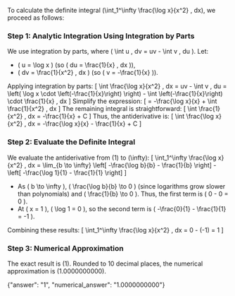 

To calculate the definite integral \(\int_1^\infty \frac{\log x}{x^2} \, dx\), we proceed as follows:

### Step 1: Analytic Integration Using Integration by Parts
We use integration by parts, where \( \int u \, dv = uv - \int v \, du \). Let:
- \( u = \log x \) (so \( du = \frac{1}{x} \, dx \)),
- \( dv = \frac{1}{x^2} \, dx \) (so \( v = -\frac{1}{x} \)).

Applying integration by parts:
\[
\int \frac{\log x}{x^2} \, dx = uv - \int v \, du = \left( \log x \cdot \left(-\frac{1}{x}\right) \right) - \int \left(-\frac{1}{x}\right) \cdot \frac{1}{x} \, dx
\]
Simplify the expression:
\[
= -\frac{\log x}{x} + \int \frac{1}{x^2} \, dx
\]
The remaining integral is straightforward:
\[
\int \frac{1}{x^2} \, dx = -\frac{1}{x} + C
\]
Thus, the antiderivative is:
\[
\int \frac{\log x}{x^2} \, dx = -\frac{\log x}{x} - \frac{1}{x} + C
\]

### Step 2: Evaluate the Definite Integral
We evaluate the antiderivative from \(1\) to \(\infty\):
\[
\int_1^\infty \frac{\log x}{x^2} \, dx = \lim_{b \to \infty} \left[ -\frac{\log b}{b} - \frac{1}{b} \right] - \left[ -\frac{\log 1}{1} - \frac{1}{1} \right]
\]

- As \( b \to \infty \), \( \frac{\log b}{b} \to 0 \) (since logarithms grow slower than polynomials) and \( \frac{1}{b} \to 0 \). Thus, the first term is \( 0 - 0 = 0 \).
- At \( x = 1 \), \( \log 1 = 0 \), so the second term is \( -\frac{0}{1} - \frac{1}{1} = -1 \).

Combining these results:
\[
\int_1^\infty \frac{\log x}{x^2} \, dx = 0 - (-1) = 1
\]

### Step 3: Numerical Approximation
The exact result is \(1\). Rounded to 10 decimal places, the numerical approximation is \(1.0000000000\).

{"answer": "1", "numerical_answer": "1.0000000000"}